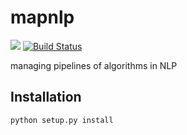 # mapnlp


[![](https://img.shields.io/badge/python-3.6+-blue.svg)](https://www.python.org/downloads/release/python-360/)
[![Build Status](https://travis-ci.com/mana-ysh/mapnlp.svg?branch=develop)](https://travis-ci.com/mana-ysh/mapnlp)

managing pipelines of algorithms in NLP

## Installation

`python setup.py install`
